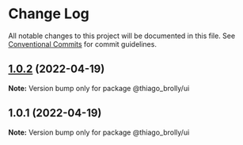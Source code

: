 # Change Log

All notable changes to this project will be documented in this file.
See [Conventional Commits](https://conventionalcommits.org) for commit guidelines.

## [1.0.2](https://github.com/thiagobrolly/template-a/compare/@thiago_brolly/ui@1.0.1...@thiago_brolly/ui@1.0.2) (2022-04-19)

**Note:** Version bump only for package @thiago_brolly/ui





## 1.0.1 (2022-04-19)

**Note:** Version bump only for package @thiago_brolly/ui
